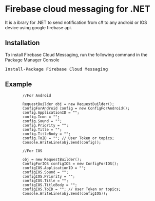 # Firebase cloud messaging for .NET
It is a ibrary for .NET  to send notification from c# to any android  or IOS device using google firebase api.

## Installation
To install Firebase Cloud Messaging, run the following command in the Package Manager Console

<pre>Install-Package Firebase_Cloud_Messaging </pre>

## Example


	        //For Android
           
            RequestBuilder obj = new RequestBuilder();
            ConfigForAndroid config = new ConfigForAndroid();
            config.ApplicationID = "";
            config.Icon = "";
            config.Sound = "";
            config.Priority = "";
            config.Title = "";
            config.TitleBody = "";
            config.ToID = ""; // User Token or topics;
            Console.WriteLine(obj.Send(config));

            //For IOS

            obj = new RequestBuilder();
            ConfigForIOS configIOS = new ConfigForIOS();
            configIOS.ApplicationID = ""; 
            configIOS.Sound = "";
            configIOS.Priority = "";
            configIOS.Title = "";
            configIOS.TitleBody = "";
            configIOS.ToID = ""; // User Token or topics;
            Console.WriteLine(obj.Send(configIOS));
